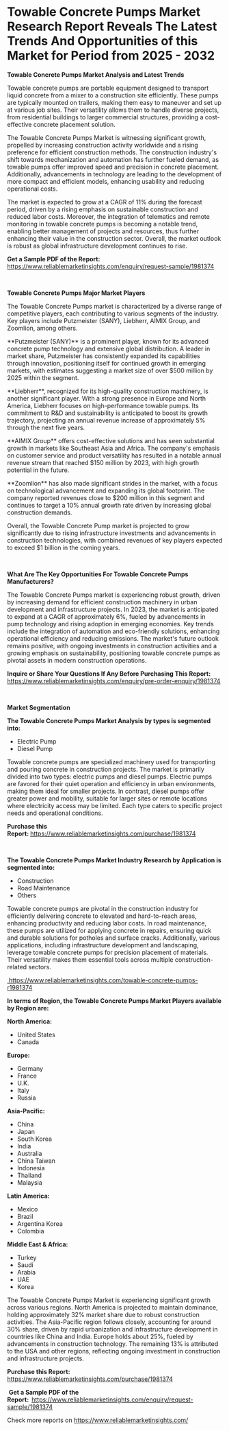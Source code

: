 <p><h1>Towable Concrete Pumps Market Research Report Reveals The Latest Trends And Opportunities of this Market for Period from 2025 - 2032</h1></p><p><strong>Towable Concrete Pumps Market Analysis and Latest Trends</strong></p>
<p><p>Towable concrete pumps are portable equipment designed to transport liquid concrete from a mixer to a construction site efficiently. These pumps are typically mounted on trailers, making them easy to maneuver and set up at various job sites. Their versatility allows them to handle diverse projects, from residential buildings to larger commercial structures, providing a cost-effective concrete placement solution.</p><p>The Towable Concrete Pumps Market is witnessing significant growth, propelled by increasing construction activity worldwide and a rising preference for efficient construction methods. The construction industry's shift towards mechanization and automation has further fueled demand, as towable pumps offer improved speed and precision in concrete placement. Additionally, advancements in technology are leading to the development of more compact and efficient models, enhancing usability and reducing operational costs.</p><p>The market is expected to grow at a CAGR of 11% during the forecast period, driven by a rising emphasis on sustainable construction and reduced labor costs. Moreover, the integration of telematics and remote monitoring in towable concrete pumps is becoming a notable trend, enabling better management of projects and resources, thus further enhancing their value in the construction sector. Overall, the market outlook is robust as global infrastructure development continues to rise.</p></p>
<p><strong>Get a Sample PDF of the Report:&nbsp;</strong> <a href="https://www.reliablemarketinsights.com/enquiry/request-sample/1981374?utm_campaign=3206&utm_medium=2&utm_source=Github&utm_content=ia&utm_term=10042025&utm_id=towable-concrete-pumps">https://www.reliablemarketinsights.com/enquiry/request-sample/1981374</a></p>
<p>&nbsp;</p>
<p><strong>Towable Concrete Pumps Major Market Players</strong></p>
<p><p>The Towable Concrete Pumps market is characterized by a diverse range of competitive players, each contributing to various segments of the industry. Key players include Putzmeister (SANY), Liebherr, AIMIX Group, and Zoomlion, among others.</p><p>**Putzmeister (SANY)** is a prominent player, known for its advanced concrete pump technology and extensive global distribution. A leader in market share, Putzmeister has consistently expanded its capabilities through innovation, positioning itself for continued growth in emerging markets, with estimates suggesting a market size of over $500 million by 2025 within the segment.</p><p>**Liebherr**, recognized for its high-quality construction machinery, is another significant player. With a strong presence in Europe and North America, Liebherr focuses on high-performance towable pumps. Its commitment to R&D and sustainability is anticipated to boost its growth trajectory, projecting an annual revenue increase of approximately 5% through the next five years.</p><p>**AIMIX Group** offers cost-effective solutions and has seen substantial growth in markets like Southeast Asia and Africa. The company's emphasis on customer service and product versatility has resulted in a notable annual revenue stream that reached $150 million by 2023, with high growth potential in the future.</p><p>**Zoomlion** has also made significant strides in the market, with a focus on technological advancement and expanding its global footprint. The company reported revenues close to $200 million in this segment and continues to target a 10% annual growth rate driven by increasing global construction demands.</p><p>Overall, the Towable Concrete Pump market is projected to grow significantly due to rising infrastructure investments and advancements in construction technologies, with combined revenues of key players expected to exceed $1 billion in the coming years.</p></p>
<p>&nbsp;</p>
<p><strong>What Are The Key Opportunities For Towable Concrete Pumps Manufacturers?</strong></p>
<p><p>The Towable Concrete Pumps market is experiencing robust growth, driven by increasing demand for efficient construction machinery in urban development and infrastructure projects. In 2023, the market is anticipated to expand at a CAGR of approximately 6%, fueled by advancements in pump technology and rising adoption in emerging economies. Key trends include the integration of automation and eco-friendly solutions, enhancing operational efficiency and reducing emissions. The market's future outlook remains positive, with ongoing investments in construction activities and a growing emphasis on sustainability, positioning towable concrete pumps as pivotal assets in modern construction operations.</p></p>
<p><strong>Inquire or Share Your Questions If Any Before Purchasing This Report:</strong> <a href="https://www.reliablemarketinsights.com/enquiry/pre-order-enquiry/1981374?utm_campaign=3206&utm_medium=2&utm_source=Github&utm_content=ia&utm_term=10042025&utm_id=towable-concrete-pumps">https://www.reliablemarketinsights.com/enquiry/pre-order-enquiry/1981374</a></p>
<p>&nbsp;</p>
<p><strong>Market Segmentation</strong></p>
<p><strong>The Towable Concrete Pumps Market Analysis by types is segmented into:</strong></p>
<p><ul><li>Electric Pump</li><li>Diesel Pump</li></ul></p>
<p><p>Towable concrete pumps are specialized machinery used for transporting and pouring concrete in construction projects. The market is primarily divided into two types: electric pumps and diesel pumps. Electric pumps are favored for their quiet operation and efficiency in urban environments, making them ideal for smaller projects. In contrast, diesel pumps offer greater power and mobility, suitable for larger sites or remote locations where electricity access may be limited. Each type caters to specific project needs and operational conditions.</p></p>
<p><strong>Purchase this Report:&nbsp;</strong><a href="https://www.reliablemarketinsights.com/purchase/1981374?utm_campaign=3206&utm_medium=2&utm_source=Github&utm_content=ia&utm_term=10042025&utm_id=towable-concrete-pumps">https://www.reliablemarketinsights.com/purchase/1981374</a></p>
<p>&nbsp;</p>
<p><strong>The Towable Concrete Pumps Market Industry Research by Application is segmented into:</strong></p>
<p><ul><li>Construction</li><li>Road Maintenance</li><li>Others</li></ul></p>
<p><p>Towable concrete pumps are pivotal in the construction industry for efficiently delivering concrete to elevated and hard-to-reach areas, enhancing productivity and reducing labor costs. In road maintenance, these pumps are utilized for applying concrete in repairs, ensuring quick and durable solutions for potholes and surface cracks. Additionally, various applications, including infrastructure development and landscaping, leverage towable concrete pumps for precision placement of materials. Their versatility makes them essential tools across multiple construction-related sectors.</p></p>
<p><a href="https://www.reliablemarketinsights.com/towable-concrete-pumps-r1981374?utm_campaign=3206&utm_medium=2&utm_source=Github&utm_content=ia&utm_term=10042025&utm_id=towable-concrete-pumps">&nbsp;https://www.reliablemarketinsights.com/towable-concrete-pumps-r1981374</a></p>
<p><strong>In terms of Region, the Towable Concrete Pumps Market Players available by Region are:</strong></p>
<p>
    <p> <strong> North America: </strong>
        <ul>
            <li>United States</li>
            <li>Canada</li>
        </ul>
        </p> 
    <p> <strong> Europe: </strong>
        <ul>
            <li>Germany</li>
            <li>France</li>
            <li>U.K.</li>
            <li>Italy</li>
            <li>Russia</li>
        </ul>
        </p> 
    <p> <strong> Asia-Pacific: </strong>
        <ul>
            <li>China</li>
            <li>Japan</li>
            <li>South Korea</li>
            <li>India</li>
            <li>Australia</li>
            <li>China Taiwan</li>
            <li>Indonesia</li>
            <li>Thailand</li>
            <li>Malaysia</li>
        </ul>
        </p> 
    <p> <strong> Latin America: </strong>
        <ul>
            <li>Mexico</li>
            <li>Brazil</li>
            <li>Argentina Korea</li>
            <li>Colombia</li>
        </ul>
        </p> 
    <p> <strong> Middle East & Africa: </strong>
        <ul>
            <li>Turkey</li>
            <li>Saudi</li>
            <li>Arabia</li>
            <li>UAE</li>
            <li>Korea</li>
        </ul>
    </p>
    </p>
<p><p>The Towable Concrete Pumps Market is experiencing significant growth across various regions. North America is projected to maintain dominance, holding approximately 32% market share due to robust construction activities. The Asia-Pacific region follows closely, accounting for around 30% share, driven by rapid urbanization and infrastructure development in countries like China and India. Europe holds about 25%, fueled by advancements in construction technology. The remaining 13% is attributed to the USA and other regions, reflecting ongoing investment in construction and infrastructure projects.</p></p>
<p><strong>Purchase this Report: </strong><a href="https://www.reliablemarketinsights.com/purchase/1981374?utm_campaign=3206&utm_medium=2&utm_source=Github&utm_content=ia&utm_term=10042025&utm_id=towable-concrete-pumps">https://www.reliablemarketinsights.com/purchase/1981374</a></p>
<p>&nbsp;<strong>Get a Sample PDF of the Report:&nbsp;&nbsp;</strong><a href="https://www.reliablemarketinsights.com/enquiry/request-sample/1981374?utm_campaign=3206&utm_medium=2&utm_source=Github&utm_content=ia&utm_term=10042025&utm_id=towable-concrete-pumps">https://www.reliablemarketinsights.com/enquiry/request-sample/1981374</a></p>
<p><strong></strong></p>
<p>Check more reports on <a href="https://www.reliablemarketinsights.com/?utm_campaign=3206&utm_medium=2&utm_source=Github&utm_content=ia&utm_term=10042025&utm_id=towable-concrete-pumps">https://www.reliablemarketinsights.com/</a></p>